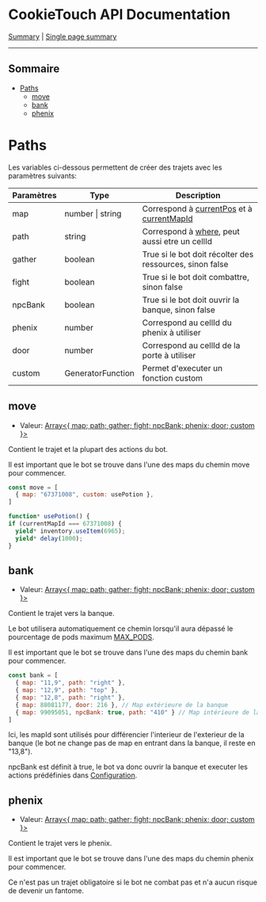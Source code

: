 # CookieTouch API Documentation
[Summary](SUMMARY.md) | [Single page summary](singlepage.md)

<hr>

## Sommaire
- [Paths](paths)
  - [move](#move)
  - [bank](#bank)
  - [phenix](#phenix)

# Paths
Les variables ci-dessous permettent de créer des trajets avec les paramètres suivants:

<table>
<thead>
<tr>
<th>Paramètres</th>
<th>Type</th>
<th>Description</th>
</tr>
</thead>
<tbody>
<tr>
<td>map</td>
<td>number | string</td>
<td>Correspond à <a href="Map.md#currentpos">currentPos</a> et à <a href="Map.md#currentmapid">currentMapId</a></td>
</tr>
<tr>
<td>path</td>
<td>string</td>
<td>Correspond à <a href="Map.md#changemapwhere-string">where</a>, peut aussi etre un cellId</td>
</tr>
<tr>
<td>gather</td>
<td>boolean</td>
<td>True si le bot doit récolter des ressources, sinon false</td>
</tr>
<tr>
<td>fight</td>
<td>boolean</td>
<td>True si le bot doit combattre, sinon false</td>
</tr>
<tr>
<td>npcBank</td>
<td>boolean</td>
<td>True si le bot doit ouvrir la banque, sinon false</td>
</tr>
<tr>
<td>phenix</td>
<td>number</td>
<td>Correspond au cellId du phenix à utiliser</td>
</tr>
<tr>
<td>door</td>
<td>number</td>
<td>Correspond au cellId de la porte à utiliser</td>
</tr>
<tr>
<td>custom</td>
<td>GeneratorFunction</td>
<td>Permet d'executer un fonction custom</td>
</tr>
</tbody>
</table>

## move
- Valeur: <a href="https://developer.mozilla.org/fr-Fr/docs/Web/JavaScript/Reference/Global_Objects/Array">Array<{ map; path; gather; fight; npcBank; phenix; door; custom }></a>

Contient le trajet et la plupart des actions du bot.

Il est important que le bot se trouve dans l'une des maps du chemin move pour commencer.

```js
const move = [
  { map: "67371008", custom: usePotion },
]

function* usePotion() {
if (currentMapId === 67371008) {
  yield* inventory.useItem(6965);
  yield* delay(1000);
}
```

## bank
- Valeur: <a href="https://developer.mozilla.org/fr-Fr/docs/Web/JavaScript/Reference/Global_Objects/Array">Array<{ map; path; gather; fight; npcBank; phenix; door; custom }></a>

Contient le trajet vers la banque.

Le bot utilisera automatiquement ce chemin lorsqu'il aura dépassé le pourcentage de pods maximum [MAX_PODS](Configuration.md#max_pods).

Il est important que le bot se trouve dans l'une des maps du chemin bank pour commencer.

```js
const bank = [
  { map: "11,9", path: "right" },
  { map: "12,9", path: "top" },
  { map: "12,8", path: "right" },
  { map: 88081177, door: 216 }, // Map extérieure de la banque
  { map: 99095051, npcBank: true, path: "410" } // Map intérieure de la banque. "410" correspond a la cellule pour sortir de la banque.
]
```
Ici, les mapId sont utilisés pour différencier l'interieur de l'exterieur de la banque (le bot ne change pas de map en entrant dans la banque, il reste en "13,8").

npcBank est définit à true, le bot va donc ouvrir la banque et executer les actions prédéfinies dans [Configuration](Configuration.md).

## phenix
- Valeur: <a href="https://developer.mozilla.org/fr-Fr/docs/Web/JavaScript/Reference/Global_Objects/Array">Array<{ map; path; gather; fight; npcBank; phenix; door; custom }></a>

Contient le trajet vers le phenix.

Il est important que le bot se trouve dans l'une des maps du chemin phenix pour commencer.

Ce n'est pas un trajet obligatoire si le bot ne combat pas et n'a aucun risque de devenir un fantome.
